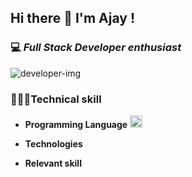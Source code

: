 ## Hi there 👋 I'm Ajay !

### 💻 *Full Stack Developer enthusiast*


<img alt="developer-img" src="https://raw.githubusercontent.com/Gapur/Gapur/main/assets/coding.gif">

### 🧑🏽‍💻Technical skill

- **Programming Language**    <img src="https://www.computerhope.com/jargon/j/javascript.png" height="20px" width="20px">

- **Technologies**

- **Relevant skill** 







